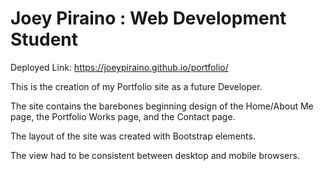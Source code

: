 # Joey Piraino : Web Development Student

Deployed Link: https://joeypiraino.github.io/portfolio/

This is the creation of my Portfolio site as a future Developer.

The site contains the barebones beginning design of the Home/About Me page, the Portfolio Works page, and the Contact page.

The layout of the site was created with Bootstrap elements.

The view had to be consistent between desktop and mobile browsers.
